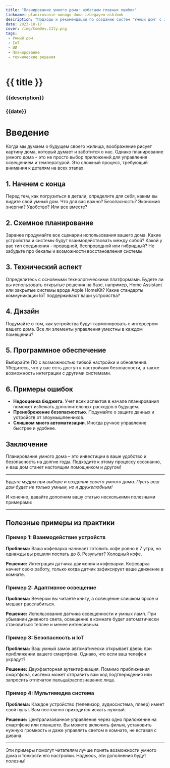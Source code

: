 ```yaml
---
title: "Планирование умного дома: избегаем главных ошибок"
linkname: planirovanie-umnogo-doma-izbegayem-oshibok
description: "Подходы и рекомендации по созданию систем 'Умный дом' с IoT и ИИ, основанные на опыте экспертов."
date: 2023-10-17
cover: /img/ComDev.11ty.png
tags:
 - Умный дом
 - IoT
 - ИИ
 - Планирование
 - технические решения
---
```


# {{ title }}
### {{description}}
### {{date}}

# Введение

Когда мы думаем о будущем своего жилища, воображение рисует картину дома, который думает и заботится о нас. Однако планирование умного дома – это не просто выбор приложений для управления освещением и температурой. Это сложный процесс, требующий внимания к деталям на всех этапах.

## 1. Начнем с конца

Перед тем, как погрузиться в детали, определите для себя, каким вы видите свой умный дом. Что для вас важно? Безопасность? Экономия энергии? Удобство? Или все вместе?

## 2. Схемное планирование

Заранее продумайте все сценарии использования вашего дома. Какие устройства и системы будут взаимодействовать между собой? Какой у вас тип соединения - проводной, беспроводной или гибридный? Не забудьте про бекапы и возможности восстановления системы.

## 3. Технический аспект

Определитесь с основными технологическими платформами. Будете ли вы использовать открытые решения на базе, например, Home Assistant или закрытые системы вроде Apple HomeKit? Какие стандарты коммуникации IoT поддерживают ваши устройства? 

## 4. Дизайн

Подумайте о том, как устройства будут гармонировать с интерьером вашего дома. Все ли элементы управления уместны в каждом помещении?

## 5. Программное обеспечение

Выбирайте ПО с возможностью гибкой настройки и обновления. Убедитесь, что у вас есть доступ к настройкам безопасности, а также возможность интеграции с другими системами.

## 6. Примеры ошибок

* **Недооценка бюджета**. Учет всех аспектов в начале планирования поможет избежать дополнительных расходов в будущем.
* **Пренебрежение безопасностью**. Подумайте о защите данных и устройств от злоумышленников.
* **Слишком много автоматизации**. Иногда ручное управление быстрее и удобнее.

## Заключение

Планирование умного дома – это инвестиции в ваше удобство и безопасность на долгие годы. Подходите к этому процессу осознанно, и ваш дом станет настоящим помощником и другом!

---

*Будьте мудры при выборе и создании своего умного дома. Пусть ваш дом будет не только умным, но и дружелюбным!*

И конечно, давайте дополним вашу статью несколькими полезными примерами:

---

## Полезные примеры из практики

### Пример 1: Взаимодействие устройств

**Проблема:** Ваша кофеварка начинает готовить кофе ровно в 7 утра, но однажды вы решили поспать до 8. Результат? Холодный кофе.

**Решение:** Интеграция датчика движения и кофеварки. Кофеварка начнет свою работу, только когда датчик зафиксирует ваше движение в комнате.

### Пример 2: Адаптивное освещение

**Проблема:** Вечером вы читаете книгу, а освещение слишком яркое и мешает расслабиться.

**Решение:** Использование датчика освещенности и умных ламп. При убывании дневного света, освещение в комнате будет автоматически становиться теплее и менее интенсивным.

### Пример 3: Безопасность и IoT

**Проблема:** Ваш умный замок автоматически открывает дверь при приближении вашего смартфона. Однако, что если ваш телефон украдут?

**Решение:** Двухфакторная аутентификация. Помимо приближения смартфона, система может отправить вам код подтверждения или запросить отпечаток пальца/распознавание лица.

### Пример 4: Мультимедиа система

**Проблема:** Каждое устройство (телевизор, аудиосистема, плеер) имеет свой пульт. Вам постоянно приходится искать нужный.

**Решение:** Централизованное управление через одно приложение на смартфоне или планшете. Вы можете включить фильм, установить нужную громкость и даже управлять светом в комнате, не вставая с дивана.

---

Эти примеры помогут читателям лучше понять возможности умного дома и тонкости его настройки. Надеюсь, эти дополнения будут полезны!
